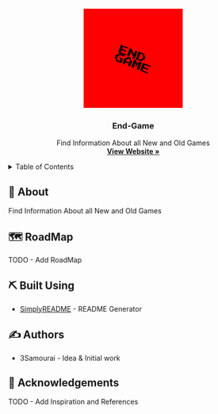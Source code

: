 <!--
*** Thanks for use SimplyREADME.
***
***
*** To find what you do complete. Do a search (Ctrl/Cmd-F) «TODO»
***
-->
<p align="center">
  <a href="" rel="noopener">
 <img width=200px height=200px src="https://raw.githubusercontent.com/3Samourai/End-Game/main/ENDGAME.png" alt="Project logo"></a>
</p>

<h3 align="center">End-Game</h3>
 <p align="center">
    Find Information About all New and Old Games
    <br />
    <a href="https://3samourai.github.io/End-Game/index.html"><strong>View Website »</strong></a>
    <br />
    </p>
  

<details>
  <summary>Table of Contents</summary>
  <ol>
    <li><a href="#about">About</a></li>
    <li><a href="#roadmap">Roadmap</a></li>
    <li><a href="#built_using">Built Using</a></li>
    <li><a href="#authors">Authors</a></li>
    <li><a href="#acknowledgement">Acknowledgement</a></li>

  </ol>
</details>

## 🧐 About <a name = "about"></a>
Find Information About all New and Old Games

## 🗺 RoadMap <a name = "roadmap"></a>
TODO - Add RoadMap

## ⛏️ Built Using <a name = "built_using"></a>
- [SimplyREADME](https://github.com/3Samourai/simply-readme) - README Generator

## ✍️ Authors <a name = "authors"></a>
- 3Samourai - Idea & Initial work

## 🎉 Acknowledgements <a name = "acknowledgement"></a>
TODO -  Add Inspiration and References
